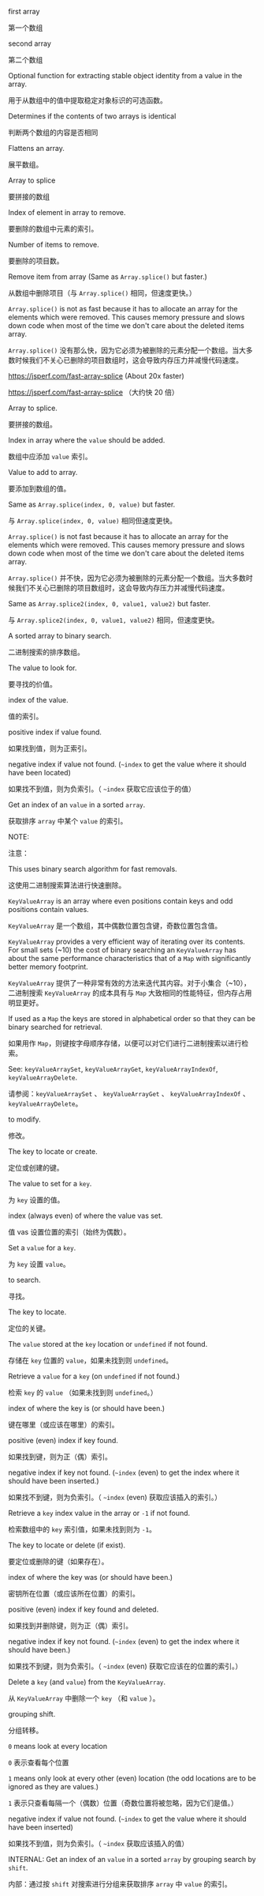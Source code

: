 first array

第一个数组

second array

第二个数组

Optional function for extracting stable object identity from a value in
    the array.

用于从数组中的值中提取稳定对象标识的可选函数。

Determines if the contents of two arrays is identical

判断两个数组的内容是否相同

Flattens an array.

展平数组。

Array to splice

要拼接的数组

Index of element in array to remove.

要删除的数组中元素的索引。

Number of items to remove.

要删除的项目数。

Remove item from array \(Same as `Array.splice()` but faster.\)

从数组中删除项目（与 `Array.splice()` 相同，但速度更快。）

`Array.splice()` is not as fast because it has to allocate an array for the elements which were
removed. This causes memory pressure and slows down code when most of the time we don't
care about the deleted items array.

`Array.splice()` 没有那么快，因为它必须为被删除的元素分配一个数组。当大多数时候我们不关心已删除的项目数组时，这会导致内存压力并减慢代码速度。

https://jsperf.com/fast-array-splice \(About 20x faster\)

https://jsperf.com/fast-array-splice （大约快 20 倍）

Array to splice.

要拼接的数组。

Index in array where the `value` should be added.

数组中应添加 `value` 索引。

Value to add to array.

要添加到数组的值。

Same as `Array.splice(index, 0, value)` but faster.

与 `Array.splice(index, 0, value)` 相同但速度更快。

`Array.splice()` is not fast because it has to allocate an array for the elements which were
removed. This causes memory pressure and slows down code when most of the time we don't
care about the deleted items array.

`Array.splice()` 并不快，因为它必须为被删除的元素分配一个数组。当大多数时候我们不关心已删除的项目数组时，这会导致内存压力并减慢代码速度。

Same as `Array.splice2(index, 0, value1, value2)` but faster.

与 `Array.splice2(index, 0, value1, value2)` 相同，但速度更快。

A sorted array to binary search.

二进制搜索的排序数组。

The value to look for.

要寻找的价值。

index of the value.

值的索引。

positive index if value found.

如果找到值，则为正索引。

negative index if value not found. \(`~index` to get the value where it should have been
located\)

如果找不到值，则为负索引。（ `~index` 获取它应该位于的值）

Get an index of an `value` in a sorted `array`.

获取排序 `array` 中某个 `value` 的索引。

NOTE:

注意：

This uses binary search algorithm for fast removals.

这使用二进制搜索算法进行快速删除。

`KeyValueArray` is an array where even positions contain keys and odd positions contain values.

`KeyValueArray` 是一个数组，其中偶数位置包含键，奇数位置包含值。

`KeyValueArray` provides a very efficient way of iterating over its contents. For small
sets \(~10\) the cost of binary searching an `KeyValueArray` has about the same performance
characteristics that of a `Map` with significantly better memory footprint.

`KeyValueArray` 提供了一种非常有效的方法来迭代其内容。对于小集合（~10），二进制搜索 `KeyValueArray` 的成本具有与 `Map` 大致相同的性能特征，但内存占用明显更好。

If used as a `Map` the keys are stored in alphabetical order so that they can be binary searched
for retrieval.

如果用作 `Map`，则键按字母顺序存储，以便可以对它们进行二进制搜索以进行检索。

See: `keyValueArraySet`, `keyValueArrayGet`, `keyValueArrayIndexOf`, `keyValueArrayDelete`.

请参阅：`keyValueArraySet` 、 `keyValueArrayGet` 、 `keyValueArrayIndexOf` 、 `keyValueArrayDelete`。

to modify.

修改。

The key to locate or create.

定位或创建的键。

The value to set for a `key`.

为 `key` 设置的值。

index \(always even\) of where the value vas set.

值 vas 设置位置的索引（始终为偶数）。

Set a `value` for a `key`.

为 `key` 设置 `value`。

to search.

寻找。

The key to locate.

定位的关键。

The `value` stored at the `key` location or `undefined` if not found.

存储在 `key` 位置的 `value`，如果未找到则 `undefined`。

Retrieve a `value` for a `key` \(on `undefined` if not found.\)

检索 `key` 的 `value` （如果未找到则 `undefined`。）

index of where the key is \(or should have been.\)

键在哪里（或应该在哪里）的索引。

positive \(even\) index if key found.

如果找到键，则为正（偶）索引。

negative index if key not found. \(`~index` \(even\) to get the index where it should have
been inserted.\)

如果找不到键，则为负索引。（ `~index` \(even\) 获取应该插入的索引。）

Retrieve a `key` index value in the array or `-1` if not found.

检索数组中的 `key` 索引值，如果未找到则为 `-1`。

The key to locate or delete \(if exist\).

要定位或删除的键（如果存在）。

index of where the key was \(or should have been.\)

密钥所在位置（或应该所在位置）的索引。

positive \(even\) index if key found and deleted.

如果找到并删除键，则为正（偶）索引。

negative index if key not found. \(`~index` \(even\) to get the index where it should have
been.\)

如果找不到键，则为负索引。（ `~index` \(even\) 获取它应该在的位置的索引。）

Delete a `key` \(and `value`\) from the `KeyValueArray`.

从 `KeyValueArray` 中删除一个 `key` （和 `value` ）。

grouping shift.

分组转移。

`0` means look at every location

`0` 表示查看每个位置

`1` means only look at every other \(even\) location \(the odd locations are to be ignored as
    they are values.\)

`1` 表示只查看每隔一个（偶数）位置（奇数位置将被忽略，因为它们是值。）

negative index if value not found. \(`~index` to get the value where it should have been
inserted\)

如果找不到值，则为负索引。（ `~index` 获取应该插入的值）

INTERNAL: Get an index of an `value` in a sorted `array` by grouping search by `shift`.

内部：通过按 `shift` 对搜索进行分组来获取排序 `array` 中 `value` 的索引。